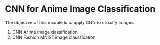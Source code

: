 # CNN for Anime Image Classification

The objective of this module is to apply CNN to classify images.


1. CNN Anime image classification
2. CNN Fashion MNIST image classification